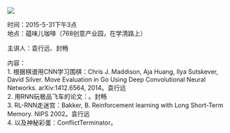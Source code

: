 ![](http://www.swarma.org/swarma/ckfinder/userfiles/images/1428472209.jpg)

时间：2015-5-31下午3点  
地点：蕴味儿咖啡（768创意产业园，在学清路上）  
  
主讲人：袁行远、封畅  
  
内容：  
1\. 根据棋谱用CNN学习围棋：Chris J. Maddison, Aja Huang, Ilya Sutskever, David Silver.
Move Evaluation in Go Using Deep Convolutional Neural Networks.
arXiv:1412.6564, 2014。袁行远  
2\. 用RNN玩极品飞车的论文：。封畅  
3\. RL-RNN走迷宫：Bakker, B. Reinforcement learning with Long Short-Term Memory.
NIPS 2002。袁行远  
4\. 以及神秘彩蛋：ConflictTerminator。

